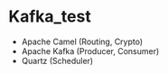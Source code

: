 # Kafka_test

- Apache Camel (Routing, Crypto)
- Apache Kafka (Producer, Consumer)
- Quartz (Scheduler)
  
  

